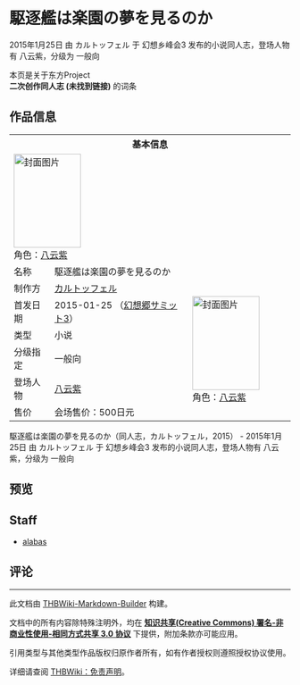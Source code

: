 # 駆逐艦は楽園の夢を見るのか

<!-- source html: G:\repos\THBWiki-Markdown-Builder\THBWikiMarkdown\Temp\main\5\52\ns0%3A%E9%A7%86%E9%80%90%E8%89%A6%E3%81%AF%E6%A5%BD%E5%9C%92%E3%81%AE%E5%A4%A2%E3%82%92%E8%A6%8B%E3%82%8B%E3%81%AE%E3%81%8B.html -->

2015年1月25日 由 カルトッフェル 于 幻想乡峰会3 发布的小说同人志，登场人物有 八云紫，分级为 一般向

本页是关于东方Project  
 **二次创作同人志 (未找到链接)** 的词条
## 作品信息

<table><tbody><tr><th colspan="3">基本信息</th></tr><tr><td class="cover-artwork-mobile" colspan="2"><a href="./文件-駆逐艦は楽園の夢を見るのか封面.jpg.md" class="image" title="封面图片"><img alt="封面图片" src="https://upload.thwiki.cc/thumb/1/14/%E9%A7%86%E9%80%90%E8%89%A6%E3%81%AF%E6%A5%BD%E5%9C%92%E3%81%AE%E5%A4%A2%E3%82%92%E8%A6%8B%E3%82%8B%E3%81%AE%E3%81%8B%E5%B0%81%E9%9D%A2.jpg/120px-%E9%A7%86%E9%80%90%E8%89%A6%E3%81%AF%E6%A5%BD%E5%9C%92%E3%81%AE%E5%A4%A2%E3%82%92%E8%A6%8B%E3%82%8B%E3%81%AE%E3%81%8B%E5%B0%81%E9%9D%A2.jpg" decoding="async" loading="lazy" width="120" height="168" srcset="https://upload.thwiki.cc/thumb/1/14/%E9%A7%86%E9%80%90%E8%89%A6%E3%81%AF%E6%A5%BD%E5%9C%92%E3%81%AE%E5%A4%A2%E3%82%92%E8%A6%8B%E3%82%8B%E3%81%AE%E3%81%8B%E5%B0%81%E9%9D%A2.jpg/180px-%E9%A7%86%E9%80%90%E8%89%A6%E3%81%AF%E6%A5%BD%E5%9C%92%E3%81%AE%E5%A4%A2%E3%82%92%E8%A6%8B%E3%82%8B%E3%81%AE%E3%81%8B%E5%B0%81%E9%9D%A2.jpg 1.5x, https://upload.thwiki.cc/thumb/1/14/%E9%A7%86%E9%80%90%E8%89%A6%E3%81%AF%E6%A5%BD%E5%9C%92%E3%81%AE%E5%A4%A2%E3%82%92%E8%A6%8B%E3%82%8B%E3%81%AE%E3%81%8B%E5%B0%81%E9%9D%A2.jpg/239px-%E9%A7%86%E9%80%90%E8%89%A6%E3%81%AF%E6%A5%BD%E5%9C%92%E3%81%AE%E5%A4%A2%E3%82%92%E8%A6%8B%E3%82%8B%E3%81%AE%E3%81%8B%E5%B0%81%E9%9D%A2.jpg 2x" data-file-width="1061" data-file-height="1488"></a><div class="cover-char">角色：<a href="./八云紫.md" title="八云紫">八云紫</a></div></td>
</tr><tr><td class="label">名称</td><td colspan="2"> 駆逐艦は楽園の夢を見るのか </td></tr><tr><td class="label">制作方</td><td><a href="./カルトッフェル.md" title="カルトッフェル">カルトッフェル</a></td><td class="cover-artwork" rowspan="6" style="min-width:168px;"><a href="./文件-駆逐艦は楽園の夢を見るのか封面.jpg.md" class="image" title="封面图片"><img alt="封面图片" src="https://upload.thwiki.cc/thumb/1/14/%E9%A7%86%E9%80%90%E8%89%A6%E3%81%AF%E6%A5%BD%E5%9C%92%E3%81%AE%E5%A4%A2%E3%82%92%E8%A6%8B%E3%82%8B%E3%81%AE%E3%81%8B%E5%B0%81%E9%9D%A2.jpg/120px-%E9%A7%86%E9%80%90%E8%89%A6%E3%81%AF%E6%A5%BD%E5%9C%92%E3%81%AE%E5%A4%A2%E3%82%92%E8%A6%8B%E3%82%8B%E3%81%AE%E3%81%8B%E5%B0%81%E9%9D%A2.jpg" decoding="async" loading="lazy" width="120" height="168" srcset="https://upload.thwiki.cc/thumb/1/14/%E9%A7%86%E9%80%90%E8%89%A6%E3%81%AF%E6%A5%BD%E5%9C%92%E3%81%AE%E5%A4%A2%E3%82%92%E8%A6%8B%E3%82%8B%E3%81%AE%E3%81%8B%E5%B0%81%E9%9D%A2.jpg/180px-%E9%A7%86%E9%80%90%E8%89%A6%E3%81%AF%E6%A5%BD%E5%9C%92%E3%81%AE%E5%A4%A2%E3%82%92%E8%A6%8B%E3%82%8B%E3%81%AE%E3%81%8B%E5%B0%81%E9%9D%A2.jpg 1.5x, https://upload.thwiki.cc/thumb/1/14/%E9%A7%86%E9%80%90%E8%89%A6%E3%81%AF%E6%A5%BD%E5%9C%92%E3%81%AE%E5%A4%A2%E3%82%92%E8%A6%8B%E3%82%8B%E3%81%AE%E3%81%8B%E5%B0%81%E9%9D%A2.jpg/239px-%E9%A7%86%E9%80%90%E8%89%A6%E3%81%AF%E6%A5%BD%E5%9C%92%E3%81%AE%E5%A4%A2%E3%82%92%E8%A6%8B%E3%82%8B%E3%81%AE%E3%81%8B%E5%B0%81%E9%9D%A2.jpg 2x" data-file-width="1061" data-file-height="1488"></a><div class="cover-char">角色：<a href="./八云紫.md" title="八云紫">八云紫</a></div></td>
</tr><tr><td class="label">首发日期</td><td>2015-01-25&#160;（<a href="/展会作品列表?e=%E5%B9%BB%E6%83%B3%E4%B9%A1%E5%B3%B0%E4%BC%9A%233">幻想郷サミット3</a>）</td></tr><tr><td class="label">类型</td><td>小说</td></tr><tr><td class="label">分级指定</td><td>一般向</td></tr><tr><td class="label">登场人物</td><td><a href="./八云紫.md" title="八云紫">八云紫</a></td></tr><tr><td class="label">售价</td><td>会场售价：500日元</td></tr></tbody></table>

駆逐艦は楽園の夢を見るのか（同人志，カルトッフェル，2015） - 2015年1月25日 由 カルトッフェル 于 幻想乡峰会3 发布的小说同人志，登场人物有 八云紫，分级为 一般向
## 预览
## Staff
- [alabas](./alabas.md)

## 评论




---

此文档由 [THBWiki-Markdown-Builder](https://github.com/Delsin-Yu/THBWiki-Markdown-Builder) 构建。

文档中的所有内容除特殊注明外，均在 [**知识共享(Creative Commons) 署名-非商业性使用-相同方式共享 3.0 协议**](https://creativecommons.org/licenses/by-sa/3.0/deed.zh-hans) 下提供，附加条款亦可能应用。

引用类型与其他类型作品版权归原作者所有，如有作者授权则遵照授权协议使用。

详细请查阅 [THBWiki：免责声明](https://thbwiki.cc/THBWiki:%E5%85%8D%E8%B4%A3%E5%A3%B0%E6%98%8E)。

